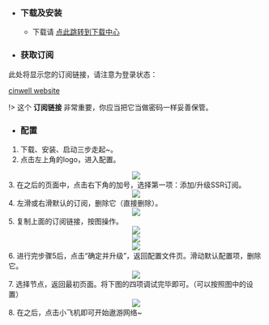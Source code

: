 * ### 下载及安装
  * 下载请 [点此跳转到下载中心](SSRR/download.md)

* ### 获取订阅

此处将显示您的订阅链接，请注意为登录状态：

[cinwell website](/sublink?type=ssr ':include :type=markdown')

!> 这个 **订阅链接** 非常重要，你应当把它当做密码一样妥善保管。

* ### 配置

1. 下载、安装、启动三步走起~。
2. 点击左上角的logo，进入配置。
<center><img src="https://img.ascn.site/i/2020/03/09/ud69fb.png"></center>
3. 在之后的页面中，点击右下角的加号，选择第一项：添加/升级SSR订阅。
<center><img src="https://img.ascn.site/i/2020/03/09/udy4ii.png"></center>
4. 左滑或右滑默认的订阅，删除它（直接删除）。
<center><img src="https://img.ascn.site/i/2020/03/09/uganab.png"></center>
5. 复制上面的订阅链接，按图操作。
<center><img src="https://img.ascn.site/i/2020/03/09/uiq651.png"></center>
<center><img src="https://img.ascn.site/i/2020/03/09/ujvw7x.png"></center>
<center><img src="https://img.ascn.site/i/2020/03/09/ukh99s.png"></center>
6. 进行完步骤5后，点击“确定并升级”，返回配置文件页。滑动默认配置项，删除它。
<center><img src="https://img.ascn.site/i/2020/03/09/ul65sg.png"></center>
7. 选择节点，返回最初页面。将下图的四项调试完毕即可。（可以按照图中的设置）
<center><img src="https://img.ascn.site/i/2020/03/09/umnz1e.png"></center>
8. 在之后，点击小飞机即可开始遨游网络~